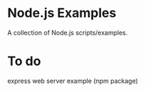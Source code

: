 # Node.js Examples
A collection of Node.js scripts/examples.

# To do
express web server example (npm package)
